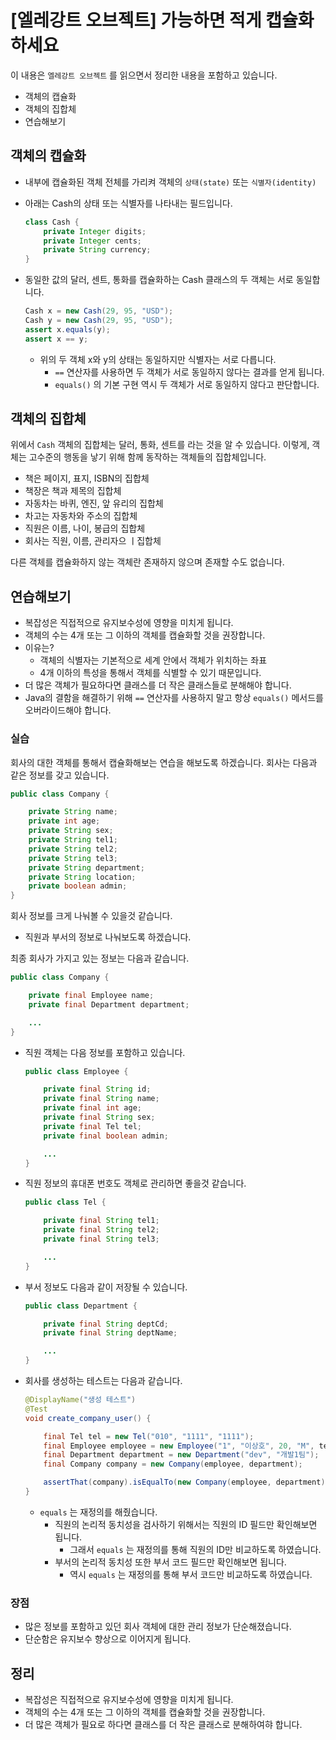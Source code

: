# [엘레강트 오브젝트] 가능하면 적게 캡슐화하세요

이 내용은 `엘레강트 오브젝트` 를 읽으면서 정리한 내용을 포함하고 있습니다.

- 객체의 캡슐화
- 객체의 집합체
- 연습해보기

## 객체의 캡슐화

- 내부에 캡슐화된 객체 전체를 가리켜 객체의 `상태(state)` 또는 `식별자(identity)`
- 아래는 Cash의 상태 또는 식별자를 나타내는 필드입니다.

    ```java
    class Cash {
        private Integer digits;
        private Integer cents;
        private String currency;
    }
    ```

- 동일한 값의 달러, 센트, 통화를 캡슐화하는 Cash 클래스의 두 객체는 서로 동일합니다.

    ```java
    Cash x = new Cash(29, 95, "USD");
    Cash y = new Cash(29, 95, "USD");
    assert x.equals(y);
    assert x == y;
    ```

    - 위의 두 객체 x와 y의 상태는 동일하지만 식별자는 서로 다릅니다.
      - `==` 연산자를 사용하면 두 객체가 서로 동일하지 않다는 결과를 얻게 됩니다.
      - `equals()` 의 기본 구현 역시 두 객체가 서로 동일하지 않다고 판단합니다.
  
## 객체의 집합체

위에서 `Cash` 객체의 집합체는 달러, 통화, 센트를 라는 것을 알 수 있습니다. 이렇게, 객체는 고수준의 행동을 낳기 위해 함께 동작하는 객체들의 집합체입니다.

  - 책은 페이지, 표지, ISBN의 집합체
  - 책장은 책과 제목의 집합체
  - 자동차는 바퀴, 엔진, 앞 유리의 집합체
  - 차고는 자동차와 주소의 집합체
  - 직원은 이름, 나이, 봉급의 집합체
  - 회사는 직원, 이름, 관리자으 ㅣ집합체
  
다른 객체를 캡슐화하지 않는 객체란 존재하지 않으며 존재할 수도 없습니다.

## 연습해보기

- 복잡성은 직접적으로 유지보수성에 영향을 미치게 됩니다.
- 객체의 수는 4개 또는 그 이하의 객체를 캡슐화할 것을 권장합니다.
- 이유는?
  - 객체의 식별자는 기본적으로 세계 안에서 객체가 위치하는 좌표
  - 4개 이하의 특성을 통해서 객체를 식별할 수 있기 때문입니다.
- 더 많은 객체가 필요하다면 클래스를 더 작은 클래스들로 분해해야 합니다.
- Java의 결함을 해결하기 위해 `==` 연산자를 사용하지 말고 항상 `equals()` 메서드를 오버라이드해야 합니다.

### 실습

회사의 대한 객체를 통해서 캡슐화해보는 연습을 해보도록 하겠습니다.
회사는 다음과 같은 정보를 갖고 있습니다.

```java
public class Company {

    private String name;
    private int age;
    private String sex;
    private String tel1;
    private String tel2;
    private String tel3;
    private String department;
    private String location;
    private boolean admin;
}
```

회사 정보를 크게 나눠볼 수 있을것 같습니다.
- 직원과 부서의 정보로 나눠보도록 하겠습니다.

최종 회사가 가지고 있는 정보는 다음과 같습니다.

```java
public class Company {

    private final Employee name;
    private final Department department;

    ...
}
```

- 직원 객체는 다음 정보를 포함하고 있습니다.

    ```java
    public class Employee {

        private final String id;
        private final String name;
        private final int age;
        private final String sex;
        private final Tel tel;
        private final boolean admin;

        ...
    }
    ```

- 직원 정보의 휴대폰 번호도 객체로 관리하면 좋을것 같습니다.

    ```java
    public class Tel {

        private final String tel1;
        private final String tel2;
        private final String tel3;

        ...
    }
    ```

- 부서 정보도 다음과 같이 저장될 수 있습니다.
  
    ```java
    public class Department {

        private final String deptCd;
        private final String deptName;

        ...
    }
    ```

- 회사를 생성하는 테스트는 다음과 같습니다.

    ```java
    @DisplayName("생성 테스트")
    @Test
    void create_company_user() {

        final Tel tel = new Tel("010", "1111", "1111");
        final Employee employee = new Employee("1", "이상호", 20, "M", tel, false);
        final Department department = new Department("dev", "개발1팀");
        final Company company = new Company(employee, department);

        assertThat(company).isEqualTo(new Company(employee, department));
    }
    ```
    - `equals` 는 재정의를 해줬습니다.
      - 직원의 논리적 동치성을 검사하기 위해서는 직원의 ID 필드만 확인해보면 됩니다.
        - 그래서 `equals` 는 재정의를 통해 직원의 ID만 비교하도록 하였습니다.
      - 부서의 논리적 동치성 또한 부서 코드 필드만 확인해보면 됩니다.
        - 역시 `equals` 는 재정의를 통해 부서 코드만 비교하도록 하였습니다.

### 장점

- 많은 정보를 포함하고 있던 회사 객체에 대한 관리 정보가 단순해졌습니다.
- 단순함은 유지보수 향상으로 이어지게 됩니다.

## 정리

- 복잡성은 직접적으로 유지보수성에 영향을 미치게 됩니다.
- 객체의 수는 4개 또는 그 이하의 객체를 캡슐화할 것을 권장합니다.
- 더 많은 객체가 필요로 하다면 클래스를 더 작은 클래스로 분해하여햐 합니다.